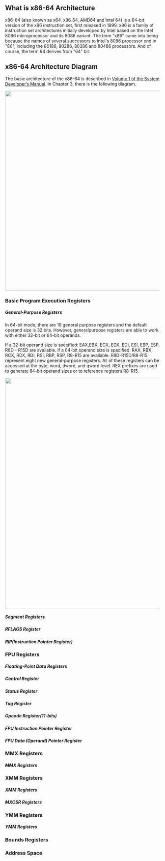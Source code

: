 ## What is x86-64 Architecture
x86-64 (also known as x64, x86_64, AMD64 and Intel 64) is a 64-bit version of the x86 instruction set, first released in 1999.
x86 is a family of instruction set architectures initially developed by Intel based on the Intel 8086 microprocessor and its 8088 variant.
The term "x86" came into being because the names of several successors to Intel's 8086 processor end in "86", including the 80186, 80286, 80386 and 80486 processors.
And of course, the term 64 derives from "64" bit.

## x86-64 Architecture Diagram

The basic architecture of the x86-64 is described in [Volume 1 of the System Developer’s Manual](https://software.intel.com/sites/default/files/managed/a4/60/253665-sdm-vol-1.pdf).
In Chapter 3, there is the following diagram.

<img width="650" src="https://github.com/fffclaypool/x86_64_basics/blob/images/Figure_0000.png">

### Basic Program Execution Registers
##### General-Purpose Registers
In 64-bit mode, there are 16 general purpose registers and the default operand size is 32 bits. However, generalpurpose registers are able to work with either 32-bit or 64-bit operands.

If a 32-bit operand size is specified: EAX,EBX, ECX, EDX, EDI, ESI, EBP, ESP, R8D - R15D are available. If a 64-bit operand size is specified: RAX, RBX, RCX, RDX, RDI, RSI, RBP, RSP, R8-R15 are available. R8D-R15D/R8-R15 represent eight new general-purpose registers. All of these registers can be accessed at the byte, word, dword, and qword level. REX prefixes are used to generate
64-bit operand sizes or to reference registers R8-R15.

<img width="750" src="https://github.com/fffclaypool/x86_64_basics/blob/images/Figure_0001.png">

##### Segment Registers
##### RFLAGS Register
##### RIP(Instruction Pointer Register)

### FPU Registers
##### Floating-Point Data Registers
##### Control Register
##### Status Register
##### Tag Register
##### Opcode Register(11-bits)
##### FPU Instruction Pointer Register
##### FPU Data (Operand) Pointer Register

### MMX Registers
##### MMX Registers

### XMM Registers
##### XMM Registers
##### MXCSR Registers

### YMM Registers
##### YMM Registers

### Bounds Registers

### Address Space
